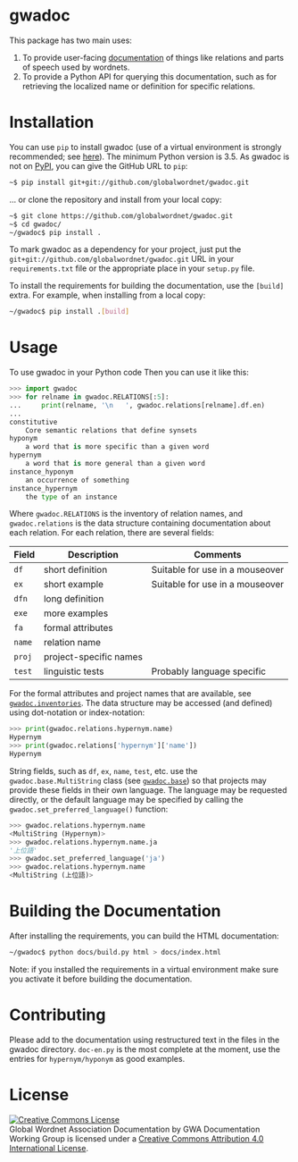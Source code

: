 # gwadoc

This package has two main uses:

1. To provide user-facing
   [documentation](https://globalwordnet.github.io/gwadoc) of things
   like relations and parts of speech used by wordnets.
2. To provide a Python API for querying this documentation, such as
   for retrieving the localized name or definition for specific
   relations.

# Installation

You can use `pip` to install gwadoc (use of a virtual environment is
strongly recommended; see [here][virtualenv]). The minimum Python
version is 3.5. As gwadoc is not on [PyPI](https://pypi.org/), you can
give the GitHub URL to `pip`:

``` bash
~$ pip install git+git://github.com/globalwordnet/gwadoc.git
```

... or clone the repository and install from your local copy:

``` bash
~$ git clone https://github.com/globalwordnet/gwadoc.git
~$ cd gwadoc/
~/gwadoc$ pip install .
```

To mark gwadoc as a dependency for your project, just put the
`git+git://github.com/globalwordnet/gwadoc.git` URL in your
`requirements.txt` file or the appropriate place in your `setup.py`
file.

To install the requirements for building the documentation, use the
`[build]` extra. For example, when installing from a local copy:

``` bash
~/gwadoc$ pip install .[build]
```

[virtualenv]: https://packaging.python.org/guides/installing-using-pip-and-virtualenv/

# Usage

To use gwadoc in your Python code
Then you can use it like this:

``` python
>>> import gwadoc
>>> for relname in gwadoc.RELATIONS[:5]:
...     print(relname, '\n   ', gwadoc.relations[relname].df.en)
... 
constitutive
    Core semantic relations that define synsets
hyponym
    a word that is more specific than a given word
hypernym
    a word that is more general than a given word
instance_hyponym
    an occurrence of something
instance_hypernym
    the type of an instance
```

Where `gwadoc.RELATIONS` is the inventory of relation names, and
`gwadoc.relations` is the data structure containing documentation
about each relation. For each relation, there are several fields:

| Field  | Description            | Comments                         | 
| ------ | ---------------------- |----------------------------------|
| `df`   | short definition       | Suitable for use in a mouseover  |
| `ex`   | short example          | Suitable for use in a mouseover  |
| `dfn`  | long definition        |                                  |
| `exe`  | more examples          |                                  |
| `fa`   | formal attributes      |                                  |
| `name` | relation name          |                                  |
| `proj` | project-specific names |                                  |
| `test` | linguistic tests       | Probably language specific       |

For the formal attributes and project names that are available, see
[`gwadoc.inventories`](gwadoc/inventories.py). The data structure
may be accessed (and defined) using dot-notation or index-notation:

``` python
>>> print(gwadoc.relations.hypernym.name)
Hypernym
>>> print(gwadoc.relations['hypernym']['name'])
Hypernym
```

String fields, such as `df`, `ex`, `name`, `test`, etc. use the
`gwadoc.base.MultiString` class (see [`gwadoc.base`](gwadoc/base.py))
so that projects may provide these fields in their own language. The
language may be requested directly, or the default language may be
specified by calling the `gwadoc.set_preferred_language()` function:

``` python
>>> gwadoc.relations.hypernym.name
<MultiString (Hypernym)>
>>> gwadoc.relations.hypernym.name.ja
'上位語'
>>> gwadoc.set_preferred_language('ja')
>>> gwadoc.relations.hypernym.name
<MultiString (上位語)>
```

# Building the Documentation

After installing the requirements, you can build the HTML documentation:

``` bash
~/gwadoc$ python docs/build.py html > docs/index.html
```

Note: if you installed the requirements in a virtual environment make
sure you activate it before building the documentation.

# Contributing

Please add to the documentation using restructured text in the files in
the gwadoc directory.  `doc-en.py` is the most complete at the
moment, use the entries for `hypernym/hyponym` as good examples.


# License

<a rel="license" href="http://creativecommons.org/licenses/by/4.0/">
<img alt="Creative Commons License" style="border-width:0" src="https://i.creativecommons.org/l/by/4.0/88x31.png" /></a><br />
<span xmlns:dct="http://purl.org/dc/terms/" href="http://purl.org/dc/dcmitype/Dataset" property="dct:title" rel="dct:type">Global Wordnet Association Documentation</span>
by <span xmlns:cc="http://creativecommons.org/ns#" property="cc:attributionName">GWA Documentation Working Group</span>
is licensed under a <a rel="license" href="http://creativecommons.org/licenses/by/4.0/">Creative Commons Attribution 4.0 International License</a>.
